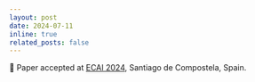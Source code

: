 ```yaml
---
layout: post
date: 2024-07-11
inline: true
related_posts: false
---
```


📄 Paper accepted at [ECAI 2024](https://www.ecai2024.eu/), Santiago de Compostela, Spain.
